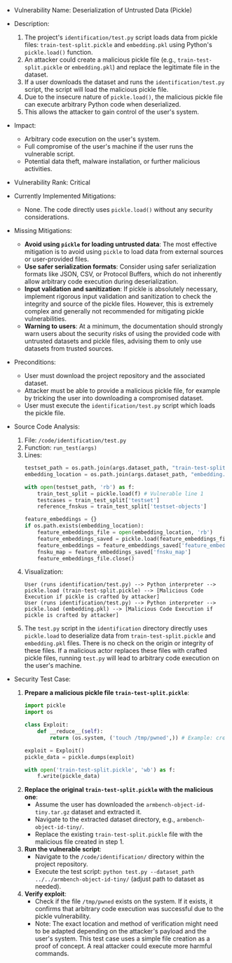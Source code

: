 - Vulnerability Name: Deserialization of Untrusted Data (Pickle)

- Description:
    1. The project's `identification/test.py` script loads data from pickle files: `train-test-split.pickle` and `embedding.pkl` using Python's `pickle.load()` function.
    2. An attacker could create a malicious pickle file (e.g., `train-test-split.pickle` or `embedding.pkl`) and replace the legitimate file in the dataset.
    3. If a user downloads the dataset and runs the `identification/test.py` script, the script will load the malicious pickle file.
    4. Due to the insecure nature of `pickle.load()`, the malicious pickle file can execute arbitrary Python code when deserialized.
    5. This allows the attacker to gain control of the user's system.

- Impact:
    - Arbitrary code execution on the user's system.
    - Full compromise of the user's machine if the user runs the vulnerable script.
    - Potential data theft, malware installation, or further malicious activities.

- Vulnerability Rank: Critical

- Currently Implemented Mitigations:
    - None. The code directly uses `pickle.load()` without any security considerations.

- Missing Mitigations:
    - **Avoid using `pickle` for loading untrusted data**:  The most effective mitigation is to avoid using `pickle` to load data from external sources or user-provided files.
    - **Use safer serialization formats**: Consider using safer serialization formats like JSON, CSV, or Protocol Buffers, which do not inherently allow arbitrary code execution during deserialization.
    - **Input validation and sanitization**: If pickle is absolutely necessary, implement rigorous input validation and sanitization to check the integrity and source of the pickle files. However, this is extremely complex and generally not recommended for mitigating pickle vulnerabilities.
    - **Warning to users**: At a minimum, the documentation should strongly warn users about the security risks of using the provided code with untrusted datasets and pickle files, advising them to only use datasets from trusted sources.

- Preconditions:
    - User must download the project repository and the associated dataset.
    - Attacker must be able to provide a malicious pickle file, for example by tricking the user into downloading a compromised dataset.
    - User must execute the `identification/test.py` script which loads the pickle file.

- Source Code Analysis:
    1. File: `/code/identification/test.py`
    2. Function: `run_test(args)`
    3. Lines:
       ```python
       testset_path = os.path.join(args.dataset_path, "train-test-split.pickle")
       embedding_location = os.path.join(args.dataset_path, "embedding.pkl")

       with open(testset_path, 'rb') as f:
           train_test_split = pickle.load(f) # Vulnerable line 1
           testcases = train_test_split['testset']
           reference_fnskus = train_test_split['testset-objects']

       feature_embeddings = {}
       if os.path.exists(embedding_location):
           feature_embeddings_file = open(embedding_location, 'rb')
           feature_embeddings_saved = pickle.load(feature_embeddings_file) # Vulnerable line 2
           feature_embeddings = feature_embeddings_saved['feature_embeddings']
           fnsku_map = feature_embeddings_saved['fnsku_map']
           feature_embeddings_file.close()
       ```
    4. Visualization:
       ```
       User (runs identification/test.py) --> Python interpreter --> pickle.load (train-test-split.pickle) --> [Malicious Code Execution if pickle is crafted by attacker]
       User (runs identification/test.py) --> Python interpreter --> pickle.load (embedding.pkl) --> [Malicious Code Execution if pickle is crafted by attacker]
       ```
    5. The `test.py` script in the `identification` directory directly uses `pickle.load` to deserialize data from `train-test-split.pickle` and `embedding.pkl` files. There is no check on the origin or integrity of these files. If a malicious actor replaces these files with crafted pickle files, running `test.py` will lead to arbitrary code execution on the user's machine.

- Security Test Case:
    1. **Prepare a malicious pickle file `train-test-split.pickle`**:
        ```python
        import pickle
        import os

        class Exploit:
            def __reduce__(self):
                return (os.system, ('touch /tmp/pwned',)) # Example: create a file /tmp/pwned

        exploit = Exploit()
        pickle_data = pickle.dumps(exploit)

        with open('train-test-split.pickle', 'wb') as f:
            f.write(pickle_data)
        ```
    2. **Replace the original `train-test-split.pickle` with the malicious one**:
        - Assume the user has downloaded the `armbench-object-id-tiny.tar.gz` dataset and extracted it.
        - Navigate to the extracted dataset directory, e.g., `armbench-object-id-tiny/`.
        - Replace the existing `train-test-split.pickle` file with the malicious file created in step 1.
    3. **Run the vulnerable script**:
        - Navigate to the `/code/identification/` directory within the project repository.
        - Execute the test script: `python test.py --dataset_path ../../armbench-object-id-tiny/` (adjust path to dataset as needed).
    4. **Verify exploit**:
        - Check if the file `/tmp/pwned` exists on the system. If it exists, it confirms that arbitrary code execution was successful due to the pickle vulnerability.
        - Note: The exact location and method of verification might need to be adapted depending on the attacker's payload and the user's system. This test case uses a simple file creation as a proof of concept. A real attacker could execute more harmful commands.